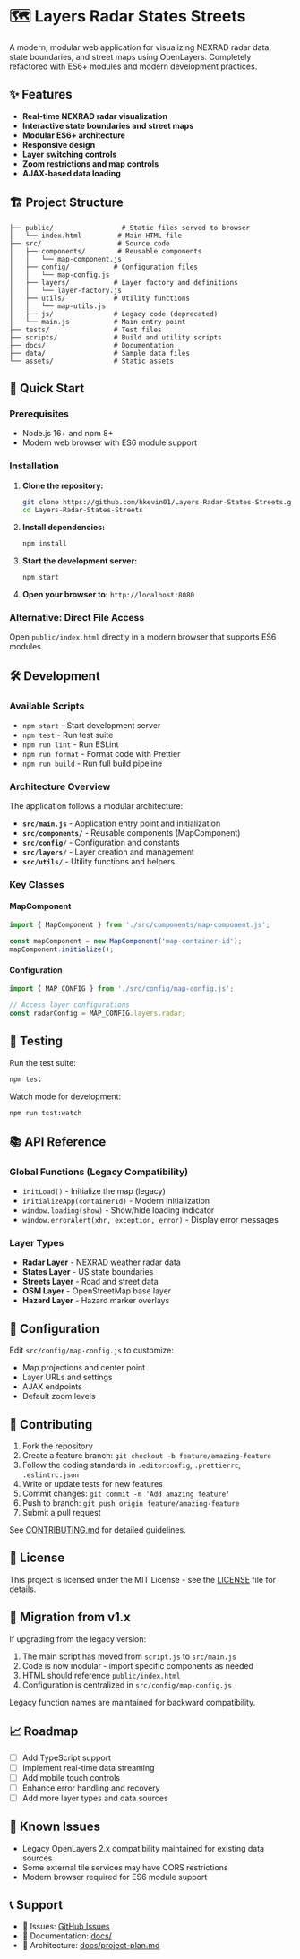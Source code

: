 # 🗺️ Layers Radar States Streets

A modern, modular web application for visualizing NEXRAD radar data, state boundaries, and street maps using OpenLayers. Completely refactored with ES6+ modules and modern development practices.

## ✨ Features

- **Real-time NEXRAD radar visualization**
- **Interactive state boundaries and street maps**
- **Modular ES6+ architecture**
- **Responsive design**
- **Layer switching controls**
- **Zoom restrictions and map controls**
- **AJAX-based data loading**

## 🏗️ Project Structure

```
├── public/                 # Static files served to browser
│   └── index.html         # Main HTML file
├── src/                   # Source code
│   ├── components/        # Reusable components
│   │   └── map-component.js
│   ├── config/           # Configuration files
│   │   └── map-config.js
│   ├── layers/           # Layer factory and definitions
│   │   └── layer-factory.js
│   ├── utils/            # Utility functions
│   │   └── map-utils.js
│   ├── js/               # Legacy code (deprecated)
│   └── main.js           # Main entry point
├── tests/                # Test files
├── scripts/              # Build and utility scripts
├── docs/                 # Documentation
├── data/                 # Sample data files
└── assets/               # Static assets
```

## 🚀 Quick Start

### Prerequisites

- Node.js 16+ and npm 8+
- Modern web browser with ES6 module support

### Installation

1. **Clone the repository:**
   ```bash
   git clone https://github.com/hkevin01/Layers-Radar-States-Streets.git
   cd Layers-Radar-States-Streets
   ```

2. **Install dependencies:**
   ```bash
   npm install
   ```

3. **Start the development server:**
   ```bash
   npm start
   ```

4. **Open your browser to:** `http://localhost:8080`

### Alternative: Direct File Access

Open `public/index.html` directly in a modern browser that supports ES6 modules.

## 🛠️ Development

### Available Scripts

- `npm start` - Start development server
- `npm test` - Run test suite
- `npm run lint` - Run ESLint
- `npm run format` - Format code with Prettier
- `npm run build` - Run full build pipeline

### Architecture Overview

The application follows a modular architecture:

- **`src/main.js`** - Application entry point and initialization
- **`src/components/`** - Reusable components (MapComponent)
- **`src/config/`** - Configuration and constants
- **`src/layers/`** - Layer creation and management
- **`src/utils/`** - Utility functions and helpers

### Key Classes

#### MapComponent
```javascript
import { MapComponent } from './src/components/map-component.js';

const mapComponent = new MapComponent('map-container-id');
mapComponent.initialize();
```

#### Configuration
```javascript
import { MAP_CONFIG } from './src/config/map-config.js';

// Access layer configurations
const radarConfig = MAP_CONFIG.layers.radar;
```

## 🧪 Testing

Run the test suite:
```bash
npm test
```

Watch mode for development:
```bash
npm run test:watch
```

## 📚 API Reference

### Global Functions (Legacy Compatibility)

- `initLoad()` - Initialize the map (legacy)
- `initializeApp(containerId)` - Modern initialization
- `window.loading(show)` - Show/hide loading indicator
- `window.errorAlert(xhr, exception, error)` - Display error messages

### Layer Types

- **Radar Layer** - NEXRAD weather radar data
- **States Layer** - US state boundaries
- **Streets Layer** - Road and street data
- **OSM Layer** - OpenStreetMap base layer
- **Hazard Layer** - Hazard marker overlays

## 🔧 Configuration

Edit `src/config/map-config.js` to customize:

- Map projections and center point
- Layer URLs and settings
- AJAX endpoints
- Default zoom levels

## 🤝 Contributing

1. Fork the repository
2. Create a feature branch: `git checkout -b feature/amazing-feature`
3. Follow the coding standards in `.editorconfig`, `.prettierrc`, `.eslintrc.json`
4. Write or update tests for new features
5. Commit changes: `git commit -m 'Add amazing feature'`
6. Push to branch: `git push origin feature/amazing-feature`
7. Submit a pull request

See [CONTRIBUTING.md](.github/CONTRIBUTING.md) for detailed guidelines.

## 📄 License

This project is licensed under the MIT License - see the [LICENSE](LICENSE) file for details.

## 🔄 Migration from v1.x

If upgrading from the legacy version:

1. The main script has moved from `script.js` to `src/main.js`
2. Code is now modular - import specific components as needed
3. HTML should reference `public/index.html`
4. Configuration is centralized in `src/config/map-config.js`

Legacy function names are maintained for backward compatibility.

## 📈 Roadmap

- [ ] Add TypeScript support
- [ ] Implement real-time data streaming
- [ ] Add mobile touch controls
- [ ] Enhance error handling and recovery
- [ ] Add more layer types and data sources

## 🐛 Known Issues

- Legacy OpenLayers 2.x compatibility maintained for existing data sources
- Some external tile services may have CORS restrictions
- Modern browser required for ES6 module support

## 📞 Support

- 📧 Issues: [GitHub Issues](https://github.com/hkevin01/Layers-Radar-States-Streets/issues)
- 📖 Documentation: [docs/](docs/)
- 🔧 Architecture: [docs/project-plan.md](docs/project-plan.md)